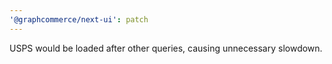 ```yaml
---
'@graphcommerce/next-ui': patch
---
```


USPS would be loaded after other queries, causing unnecessary slowdown.
